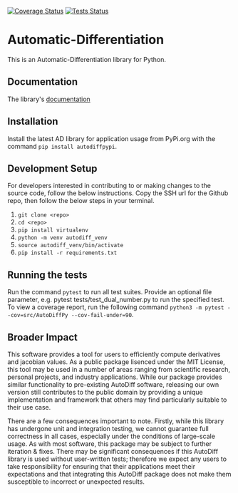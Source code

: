 [![Coverage Status](https://github.com/idoburstein/Automatic-Differentiation/actions/workflows/coverage.yml/badge.svg)](https://github.com/idoburstein/Automatic-Differentiation/actions/workflows/coverage.yml)
[![Tests Status](https://github.com/idoburstein/Automatic-Differentiation/actions/workflows/tests.yml/badge.svg)](https://github.com/idoburstein/Automatic-Differentiation/actions/workflows/tests.yml)

# Automatic-Differentiation
This is an Automatic-Differentiation library for Python.

## Documentation
The library's [documentation](https://github.com/idoburstein/Automatic-Differentiation/blob/main/docs/documentation.ipynb)

## Installation
Install the latest AD library for application usage from PyPi.org with the command `pip install autodiffpypi`.

## Development Setup
For developers interested in contributing to or making changes to the source code, follow the below instructions. Copy the SSH url for the Github repo, then follow the below steps in your terminal.

1. `git clone <repo>`
2. `cd <repo>`
3. `pip install virtualenv`
4. `python -m venv autodiff_venv`
5. `source autodiff_venv/bin/activate`
6. `pip install -r requirements.txt`

## Running the tests
Run the command `pytest` to run all test suites. Provide an optional file parameter, e.g. pytest tests/test_dual_number.py to run the specified test.
To view a coverage report, run the following command `python3 -m pytest --cov=src/AutoDiffPy --cov-fail-under=90`.

## Broader Impact
This software provides a tool for users to efficiently compute derivatives and jacobian values. As a public package lisenced under the MIT License, this tool may be used in a number of areas ranging from scientific research, personal projects, and industry applications. While our package provides similar functionality to pre-existing AutoDiff software, releasing our own version still contributes to the public domain by providing a unique implementation and framework that others may find particularly suitable to their use case. 

There are a few consequences important to note. Firstly, while this library has undergone unit and integration testing, we cannot guarantee full correctness in all cases, especially under the conditions of large-scale usage. As with most software, this package may be subject to further iteration & fixes. There may be significant consequences if this AutoDiff library is used without user-written tests; therefore we expect any users to take responsibility for ensuring that their applications meet their expectations and that integrating this AutoDiff package does not make them susceptible to incorrect or unexpected results.
